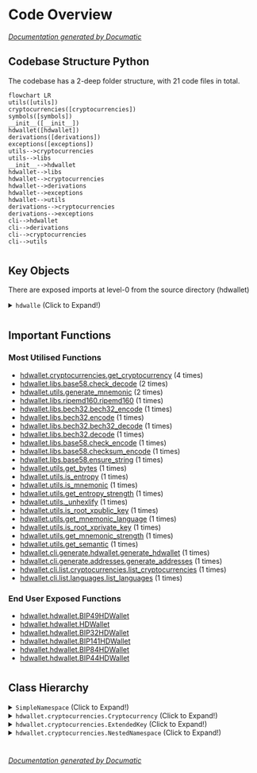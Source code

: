 # Code Overview

[_Documentation generated by Documatic_](https://www.documatic.com)

<!---Documatic-section-Codebase Structure Python-start--->
## Codebase Structure Python

The codebase has a 2-deep folder structure,
                with 21 code files in total.

<!---Documatic-block-system_architecture-start--->
```mermaid
flowchart LR
utils([utils])
cryptocurrencies([cryptocurrencies])
symbols([symbols])
__init__([__init__])
hdwallet([hdwallet])
derivations([derivations])
exceptions([exceptions])
utils-->cryptocurrencies
utils-->libs
__init__-->hdwallet
hdwallet-->libs
hdwallet-->cryptocurrencies
hdwallet-->derivations
hdwallet-->exceptions
hdwallet-->utils
derivations-->cryptocurrencies
derivations-->exceptions
cli-->hdwallet
cli-->derivations
cli-->cryptocurrencies
cli-->utils
```
<!---Documatic-block-system_architecture-end--->

# #
<!---Documatic-section-Codebase Structure Python-end--->

<!---Documatic-section-Key Objects-start--->
## Key Objects

There are exposed imports at level-0
from the source directory (hdwallet)

<!---Documatic-block-hdwalle-start--->
<details>
	<summary><code>hdwalle</code> (Click to Expand!)</summary>

* `hdwallet.hdwallet.BIP141HDWallet`
* `hdwallet.hdwallet.BIP32HDWallet`
* `hdwallet.hdwallet.BIP44HDWallet`
* `hdwallet.hdwallet.BIP49HDWallet`
* `hdwallet.hdwallet.BIP84HDWallet`
* `hdwallet.hdwallet.HDWallet`
</details>
<!---Documatic-block-hdwalle-end--->

# #
<!---Documatic-section-Key Objects-end--->

<!---Documatic-section-Important Functions-start--->
## Important Functions

<!---Documatic-block-important_funcs-start--->
<!---Documatic-block-most_used_funcs-start--->
### Most Utilised Functions

* [hdwallet.cryptocurrencies.get_cryptocurrency](5-hdwallet_cryptocurrencies.md#hdwallet.cryptocurrencies.get_cryptocurrency) (4 times)
* [hdwallet.libs.base58.check_decode](7-hdwallet_libs.md#hdwallet.libs.base58.check_decode) (2 times)
* [hdwallet.utils.generate_mnemonic](3-hdwallet_utils.md#hdwallet.utils.generate_mnemonic) (2 times)
* [hdwallet.libs.ripemd160.ripemd160](7-hdwallet_libs.md#hdwallet.libs.ripemd160.ripemd160) (1 times)
* [hdwallet.libs.bech32.bech32_encode](7-hdwallet_libs.md#hdwallet.libs.bech32.bech32_encode) (1 times)
* [hdwallet.libs.bech32.encode](7-hdwallet_libs.md#hdwallet.libs.bech32.encode) (1 times)
* [hdwallet.libs.bech32.bech32_decode](7-hdwallet_libs.md#hdwallet.libs.bech32.bech32_decode) (1 times)
* [hdwallet.libs.bech32.decode](7-hdwallet_libs.md#hdwallet.libs.bech32.decode) (1 times)
* [hdwallet.libs.base58.check_encode](7-hdwallet_libs.md#hdwallet.libs.base58.check_encode) (1 times)
* [hdwallet.libs.base58.checksum_encode](7-hdwallet_libs.md#hdwallet.libs.base58.checksum_encode) (1 times)
* [hdwallet.libs.base58.ensure_string](7-hdwallet_libs.md#hdwallet.libs.base58.ensure_string) (1 times)
* [hdwallet.utils.get_bytes](3-hdwallet_utils.md#hdwallet.utils.get_bytes) (1 times)
* [hdwallet.utils.is_entropy](3-hdwallet_utils.md#hdwallet.utils.is_entropy) (1 times)
* [hdwallet.utils.is_mnemonic](3-hdwallet_utils.md#hdwallet.utils.is_mnemonic) (1 times)
* [hdwallet.utils.get_entropy_strength](3-hdwallet_utils.md#hdwallet.utils.get_entropy_strength) (1 times)
* [hdwallet.utils._unhexlify](3-hdwallet_utils.md#hdwallet.utils._unhexlify) (1 times)
* [hdwallet.utils.is_root_xpublic_key](3-hdwallet_utils.md#hdwallet.utils.is_root_xpublic_key) (1 times)
* [hdwallet.utils.get_mnemonic_language](3-hdwallet_utils.md#hdwallet.utils.get_mnemonic_language) (1 times)
* [hdwallet.utils.is_root_xprivate_key](3-hdwallet_utils.md#hdwallet.utils.is_root_xprivate_key) (1 times)
* [hdwallet.utils.get_mnemonic_strength](3-hdwallet_utils.md#hdwallet.utils.get_mnemonic_strength) (1 times)
* [hdwallet.utils.get_semantic](3-hdwallet_utils.md#hdwallet.utils.get_semantic) (1 times)
* [hdwallet.cli.generate.hdwallet.generate_hdwallet](8-hdwallet_cli.md#hdwallet.cli.generate.hdwallet.generate_hdwallet) (1 times)
* [hdwallet.cli.generate.addresses.generate_addresses](8-hdwallet_cli.md#hdwallet.cli.generate.addresses.generate_addresses) (1 times)
* [hdwallet.cli.list.cryptocurrencies.list_cryptocurrencies](8-hdwallet_cli.md#hdwallet.cli.list.cryptocurrencies.list_cryptocurrencies) (1 times)
* [hdwallet.cli.list.languages.list_languages](8-hdwallet_cli.md#hdwallet.cli.list.languages.list_languages) (1 times)
<!---Documatic-block-most_used_funcs-end--->

<!---Documatic-block-end_user_funcs-start--->
### End User Exposed Functions

* [hdwallet.hdwallet.BIP49HDWallet](4-hdwallet_hdwallet.md#hdwallet.hdwallet.BIP49HDWallet)
* [hdwallet.hdwallet.HDWallet](4-hdwallet_hdwallet.md#hdwallet.hdwallet.HDWallet)
* [hdwallet.hdwallet.BIP32HDWallet](4-hdwallet_hdwallet.md#hdwallet.hdwallet.BIP32HDWallet)
* [hdwallet.hdwallet.BIP141HDWallet](4-hdwallet_hdwallet.md#hdwallet.hdwallet.BIP141HDWallet)
* [hdwallet.hdwallet.BIP84HDWallet](4-hdwallet_hdwallet.md#hdwallet.hdwallet.BIP84HDWallet)
* [hdwallet.hdwallet.BIP44HDWallet](4-hdwallet_hdwallet.md#hdwallet.hdwallet.BIP44HDWallet)
<!---Documatic-block-end_user_funcs-end--->
<!---Documatic-block-important_funcs-end--->

# #
<!---Documatic-section-Important Functions-end--->

<!---Documatic-section-Class Hierarchy-start--->
## Class Hierarchy

<!---Documatic-block-SimpleNamespace-start--->
<details>
	<summary><code>SimpleNamespace</code> (Click to Expand!)</summary>

* hdwallet.cryptocurrencies.NestedNamespace
</details>
<!---Documatic-block-SimpleNamespace-end--->

<!---Documatic-block-hdwallet.cryptocurrencies.Cryptocurrency-start--->
<details>
	<summary><code>hdwallet.cryptocurrencies.Cryptocurrency</code> (Click to Expand!)</summary>

* hdwallet.cryptocurrencies.AnonMainnet
* hdwallet.cryptocurrencies.ArgoneumMainnet
* hdwallet.cryptocurrencies.ArtaxMainnet
* hdwallet.cryptocurrencies.AryacoinMainnet
* hdwallet.cryptocurrencies.AsiacoinMainnet
* hdwallet.cryptocurrencies.AtomMainnet
* hdwallet.cryptocurrencies.AuroracoinMainnet
* hdwallet.cryptocurrencies.AxeMainnet
</details>
<!---Documatic-block-hdwallet.cryptocurrencies.Cryptocurrency-end--->

<!---Documatic-block-hdwallet.cryptocurrencies.ExtendedKey-start--->
<details>
	<summary><code>hdwallet.cryptocurrencies.ExtendedKey</code> (Click to Expand!)</summary>

* hdwallet.cryptocurrencies.ExtendedPrivateKey
* hdwallet.cryptocurrencies.ExtendedPublicKey
</details>
<!---Documatic-block-hdwallet.cryptocurrencies.ExtendedKey-end--->

<!---Documatic-block-hdwallet.cryptocurrencies.NestedNamespace-start--->
<details>
	<summary><code>hdwallet.cryptocurrencies.NestedNamespace</code> (Click to Expand!)</summary>

* hdwallet.cryptocurrencies.Cryptocurrency
* hdwallet.cryptocurrencies.ExtendedKey
</details>
<!---Documatic-block-hdwallet.cryptocurrencies.NestedNamespace-end--->

# #
<!---Documatic-section-Class Hierarchy-end--->

[_Documentation generated by Documatic_](https://www.documatic.com)